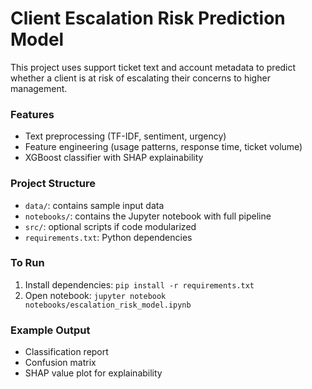 # Client Escalation Risk Prediction Model

This project uses support ticket text and account metadata to predict whether a client is at risk of escalating their concerns to higher management.

###  Features
- Text preprocessing (TF-IDF, sentiment, urgency)
- Feature engineering (usage patterns, response time, ticket volume)
- XGBoost classifier with SHAP explainability

###  Project Structure
- `data/`: contains sample input data
- `notebooks/`: contains the Jupyter notebook with full pipeline
- `src/`: optional scripts if code modularized
- `requirements.txt`: Python dependencies

###  To Run
1. Install dependencies: `pip install -r requirements.txt`
2. Open notebook: `jupyter notebook notebooks/escalation_risk_model.ipynb`

###  Example Output
- Classification report
- Confusion matrix
- SHAP value plot for explainability
